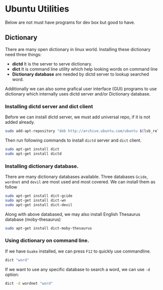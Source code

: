 # Ubuntu Utilities

Below are not must have programs for dev box but good to have.

## Dictionary

There are many open dictionary in linux world. Installing these dictionary need three things:

* **dictd** It is the server to serve dictionary.
* **dict** It is command line utility which help looking words on command line
* **Dictionary database** are needed by dictd server to lookup searched word.

Additionally we can also some grafical user interface (GUI) programs to use dictionary which internally uses dictd server and/or Dictionary database.

### Installing dictd server and dict client

Before we can install dictd server, we must add universal repo, if it is not added already.

```bash
sudo add-apt-repository "deb http://archive.ubuntu.com/ubuntu $(lsb_release -sc) universe"
```

Then run following commands to install `dictd` server and `dict` client.

```bash
sudo apt-get install dict
sudo apt-get install dictd
```

### Installing dictionary database.

There are many dictionary databases available. Three databases `Gcide`, `wordnet` and `devil` are most used and most covered. We can install them as follow

```bash
sudo apt-get install dict-gcide
sudo apt-get install dict-wn
sudo apt-get install dict-devil
```

Along with above databased, we may also install English Thesaurus database (moby-thesaurus)

```bash
sudo apt-get install dict-moby-thesaurus
```
### Using dictionary on command line.

If we have `Guake` installed, we can press `F12` to quickly use commandline.

```bash
dict "word"
```

If we want to use any specific database to search a word, we can use `-d` option:

```bash
dict -d wordnet "word"
```
